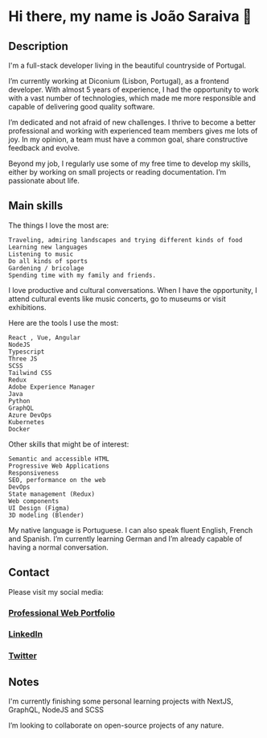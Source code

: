 # Hi there, my name is João Saraiva 👋

##  Description

I'm a full-stack developer living in the beautiful countryside of Portugal.

I’m currently working at Diconium (Lisbon, Portugal), as a frontend developer.
With almost 5 years of experience, I had the opportunity to work with a vast number of technologies, which made me more responsible and capable of delivering good quality software.

I’m dedicated and not afraid of new challenges. I thrive to become a better professional and working with experienced team members gives me lots of joy. 
In my opinion, a team must have a common goal, share constructive feedback and evolve.

Beyond my job, I regularly use some of my free time to develop my skills, either by working on small projects or reading documentation.
I’m passionate about life.

## Main skills

The things I love the most are: 

    Traveling, admiring landscapes and trying different kinds of food
    Learning new languages
    Listening to music
    Do all kinds of sports
    Gardening / bricolage
    Spending time with my family and friends.

I love productive and cultural conversations. 
When I have the opportunity, I attend cultural events like music concerts, go to museums or visit exhibitions.

Here are the tools I use the most:
    
    React , Vue, Angular
    NodeJS
    Typescript
    Three JS
    SCSS
    Tailwind CSS
    Redux
    Adobe Experience Manager
    Java
    Python
    GraphQL
    Azure DevOps
    Kubernetes
    Docker

Other skills that might be of interest:

    Semantic and accessible HTML
    Progressive Web Applications
    Responsiveness
    SEO, performance on the web
    DevOps
    State management (Redux)
    Web components
    UI Design (Figma)
    3D modeling (Blender)


My native language is Portuguese.
I can also speak fluent English, French and Spanish.
I’m currently learning German and I’m already capable of having a normal conversation.

## Contact

Please visit my social media: 

### [Professional Web Portfolio](https://joao-saraiva-dev.netlify.app/)

### [LinkedIn](https://www.linkedin.com/in/jo%C3%A3o-saraiva-ab662b197/)
### [Twitter](https://x.com/JohnnySaraiva00)

## Notes

I'm currently finishing some personal learning projects with NextJS, GraphQL, NodeJS and SCSS

I’m looking to collaborate on open-source projects of any nature.
